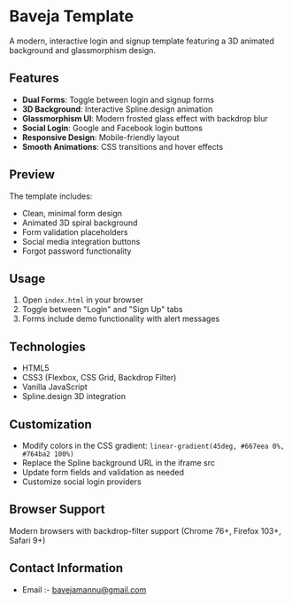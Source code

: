 # Baveja Template

A modern, interactive login and signup template featuring a 3D animated background and glassmorphism design.

## Features

- **Dual Forms**: Toggle between login and signup forms
- **3D Background**: Interactive Spline.design animation
- **Glassmorphism UI**: Modern frosted glass effect with backdrop blur
- **Social Login**: Google and Facebook login buttons
- **Responsive Design**: Mobile-friendly layout
- **Smooth Animations**: CSS transitions and hover effects

## Preview

The template includes:
- Clean, minimal form design
- Animated 3D spiral background
- Form validation placeholders
- Social media integration buttons
- Forgot password functionality

## Usage

1. Open `index.html` in your browser
2. Toggle between "Login" and "Sign Up" tabs
3. Forms include demo functionality with alert messages

## Technologies

- HTML5
- CSS3 (Flexbox, CSS Grid, Backdrop Filter)
- Vanilla JavaScript
- Spline.design 3D integration

## Customization

- Modify colors in the CSS gradient: `linear-gradient(45deg, #667eea 0%, #764ba2 100%)`
- Replace the Spline background URL in the iframe src
- Update form fields and validation as needed
- Customize social login providers

## Browser Support

Modern browsers with backdrop-filter support (Chrome 76+, Firefox 103+, Safari 9+)

## Contact Information

- Email :- bavejamannu@gmail.com